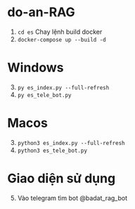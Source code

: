 # do-an-RAG
1. `cd es`
Chay lệnh build docker
2. `docker-compose up --build -d`

# Windows
3. `py es_index.py --full-refresh`
4. `py es_tele_bot.py`

# Macos
3. `python3 es_index.py --full-refresh`
4. `python3 es_tele_bot.py`

# Giao diện sử dụng
5. Vào telegram tìm bot @badat_rag_bot